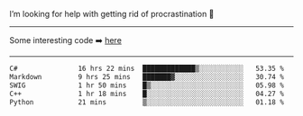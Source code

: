 I’m looking for help with getting rid of procrastination 🤔

-----

Some interesting code :arrow_right: [here](https://github.com/zhen8838/playground)

-----

<!--START_SECTION:waka-->

```txt
C#               16 hrs 22 mins  █████████████▒░░░░░░░░░░░   53.35 %
Markdown         9 hrs 25 mins   ███████▓░░░░░░░░░░░░░░░░░   30.74 %
SWIG             1 hr 50 mins    █▒░░░░░░░░░░░░░░░░░░░░░░░   05.98 %
C++              1 hr 18 mins    █░░░░░░░░░░░░░░░░░░░░░░░░   04.27 %
Python           21 mins         ▒░░░░░░░░░░░░░░░░░░░░░░░░   01.18 %
```

<!--END_SECTION:waka-->

<!--
**zhen8838/zhen8838** is a ✨ _special_ ✨ repository because its `README.md` (this file) appears on your GitHub profile.

Here are some ideas to get you started:

- 🔭 I’m currently working on ...
- 🌱 I’m currently learning ...
- 👯 I’m looking to collaborate on ...
 ...
- 💬 Ask me about ...
- 📫 How to reach me: ...
- 😄 Pronouns: ...
- ⚡ Fun fact: ...
-->
